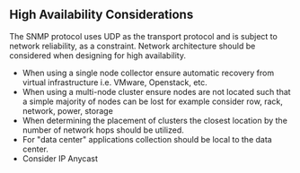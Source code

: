 ## High Availability Considerations

The SNMP protocol uses UDP as the transport protocol and is subject to network reliability, as
a constraint. Network architecture should be considered when designing for high availability.

* When using a single node collector ensure automatic recovery from virtual infrastructure i.e. VMware, Openstack, etc.
* When using a multi-node cluster ensure nodes are not located such that a simple majority of nodes can
be lost for example consider row, rack, network, power, storage
* When determining the placement of clusters the closest location by the number of network hops should be utilized.
* For "data center" applications collection should be local to the data center.
* Consider IP Anycast
